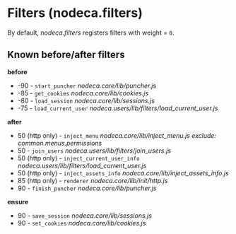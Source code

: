Filters (nodeca.filters)
========================

By default, _nodeca.filters_ registers filters with weight = `0`.


Known before/after filters
--------------------------

**before**

* -90 - `start_puncher` *nodeca.core/lib/puncher.js*
* -85 - `get_cookies` *nodeca.core/lib/cookies.js*
* -80 - `load_session` *nodeca.core/lib/sessions.js*
* -75 - `load_current_user` *nodeca.users/lib/filters/load_current_user.js*

**after**

* 50 (http only) - `inject_menu` *nodeca.core/lib/inject_menu.js*
  *exclude: common.menus.permissions*
* 50 - `join_users` *nodeca.users/lib/filters/join_users.js*
* 50 (http only) - `inject_current_user_info` *nodeca.users/lib/filters/load_current_user.js*
* 50 (http only) - `inject_assets_info`  *nodeca.core/lib/inject_assets_info.js*
* 85 (http only) - `renderer` *nodeca.core/lib/init/http.js*
* 90 - `finish_puncher` *nodeca.core/lib/puncher.js*

**ensure**

* 90 - `save_session` *nodeca.core/lib/sessions.js*
* 90 - `set_cookies` *nodeca.core/lib/cookies.js*
